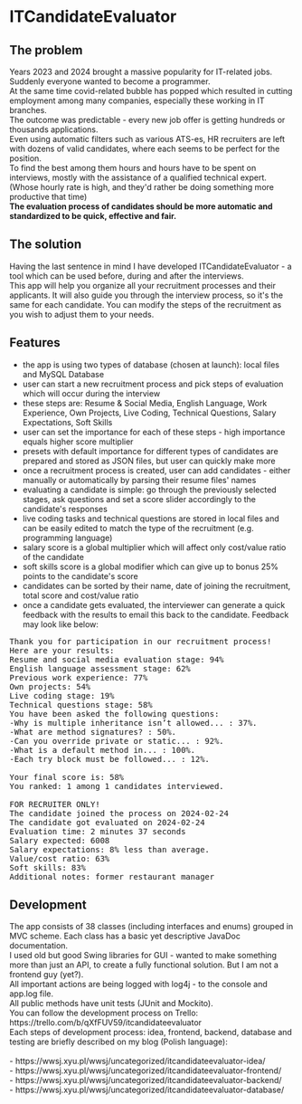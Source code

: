 <h1>ITCandidateEvaluator</h1>

<h2>The problem</h2>

Years 2023 and 2024 brought a massive popularity for IT-related jobs. Suddenly everyone wanted to become a programmer.<br>
At the same time covid-related bubble has popped which resulted in cutting employment among many companies, especially these working in IT branches.<br>
The outcome was predictable - every new job offer is getting hundreds or thousands applications.<br>
Even using automatic filters such as various ATS-es, HR recruiters are left with dozens of valid candidates, where each seems to be perfect for the position.<br>
To find the best among them hours and hours have to be spent on interviews, mostly with the assistance of a qualified technical expert.<br>
(Whose hourly rate is high, and they'd rather be doing something more productive that time)<br>
<b>The evaluation process of candidates should be more automatic and standardized to be quick, effective and fair.</b><br>

<h2>The solution</h2>

Having the last sentence in mind I have developed ITCandidateEvaluator - a tool which can be used before, during and after the interviews.<br>
This app will help you organize all your recruitment processes and their applicants. It will also guide you through the interview process, so it's the same for each candidate. 
You can modify the steps of the recruitment as you wish to adjust them to your needs.<br>

<h2>Features</h2>

- the app is using two types of database (chosen at launch): local files and MySQL Database
- user can start a new recruitment process and pick steps of evaluation which will occur during the interview
- these steps are: Resume & Social Media, English Language, Work Experience, Own Projects, Live Coding, Technical Questions, Salary Expectations, Soft Skills
- user can set the importance for each of these steps - high importance equals higher score multiplier
- presets with default importance for different types of candidates are prepared and stored as JSON files, but user can quickly make more
- once a recruitment process is created, user can add candidates - either manually or automatically by parsing their resume files' names
- evaluating a candidate is simple: go through the previously selected stages, ask questions and set a score slider accordingly to the candidate's responses
- live coding tasks and technical questions are stored in local files and can be easily edited to match the type of the recruitment (e.g. programming language)
- salary score is a global multiplier which will affect only cost/value ratio of the candidate
- soft skills score is a global modifier which can give up to bonus 25% points to the candidate's score
- candidates can be sorted by their name, date of joining the recruitment, total score and cost/value ratio
- once a candidate gets evaluated, the interviewer can generate a quick feedback with the results to email this back to the candidate. Feedback may look like below:

<pre>
Thank you for participation in our recruitment process!
Here are your results:
Resume and social media evaluation stage: 94%
English language assessment stage: 62%
Previous work experience: 77%
Own projects: 54%
Live coding stage: 19%
Technical questions stage: 58%
You have been asked the following questions:
-Why is multiple inheritance isn’t allowed... : 37%.
-What are method signatures? : 50%.
-Can you override private or static... : 92%.
-What is a default method in... : 100%.
-Each try block must be followed... : 12%.

Your final score is: 58%
You ranked: 1 among 1 candidates interviewed.

FOR RECRUITER ONLY!
The candidate joined the process on 2024-02-24
The candidate got evaluated on 2024-02-24
Evaluation time: 2 minutes 37 seconds
Salary expected: 6008
Salary expectations: 8% less than average.
Value/cost ratio: 63%
Soft skills: 83%
Additional notes: former restaurant manager
</pre>


<h2>Development</h2>
The app consists of 38 classes (including interfaces and enums) grouped in MVC scheme. Each class has a basic yet descriptive JavaDoc documentation.<br>
I used old but good Swing libraries for GUI - wanted to make something more than just an API, to create a fully functional solution. But I am not a frontend guy (yet?).<br>
All important actions are being logged with log4j - to the console and app.log file.<br>
All public methods have unit tests (JUnit and Mockito).<br>
You can follow the development process on Trello: https://trello.com/b/qXfFUV59/itcandidateevaluator<br>
Each steps of development process: idea, frontend, backend, database and testing are briefly described on my blog (Polish language):<br><br>
- https://wwsj.xyu.pl/wwsj/uncategorized/itcandidateevaluator-idea/ <br>
- https://wwsj.xyu.pl/wwsj/uncategorized/itcandidateevaluator-frontend/ <br>
- https://wwsj.xyu.pl/wwsj/uncategorized/itcandidateevaluator-backend/ <br>
- https://wwsj.xyu.pl/wwsj/uncategorized/itcandidateevaluator-database/ <br>



